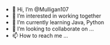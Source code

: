 - 👋 Hi, I’m @Mulligan107
- 👀 I’m interested in working together
- 🌱 I’m currently learning Java, Python
- 💞️ I’m looking to collaborate on ...
- 📫 How to reach me ...

<!---
Mulligan107/Mulligan107 is a ✨ special ✨ repository because its `README.md` (this file) appears on your GitHub profile.
You can click the Preview link to take a look at your changes.
--->
